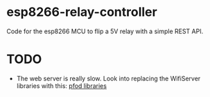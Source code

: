 # esp8266-relay-controller
Code for the esp8266 MCU to flip a 5V relay with a simple REST API.

# TODO

* The web server is really slow.  Look into replacing the WifiServer libraries with this: [pfod libraries](http://www.forward.com.au/pfod/pfodParserLibraries/index.html)